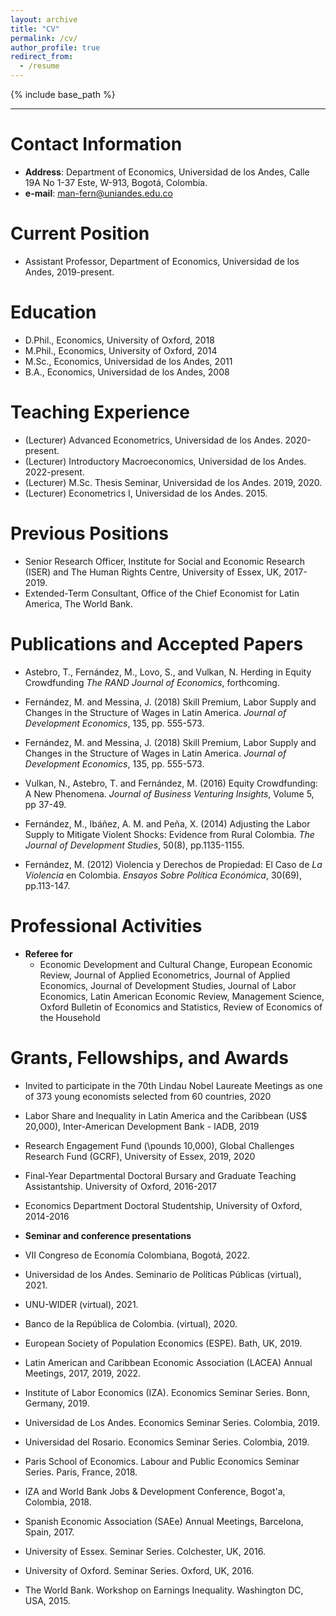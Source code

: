 ```yaml
---
layout: archive
title: "CV"
permalink: /cv/
author_profile: true
redirect_from:
  - /resume
---
```


{% include base_path %}

<hr>

Contact Information
======
* **Address**: Department of Economics, Universidad de los Andes, Calle 19A No 1-37 Este, W-913, Bogotá, Colombia.
* **e-mail**: <man-fern@uniandes.edu.co>

Current Position
======
* Assistant Professor, Department of Economics, Universidad de los Andes, 2019-present.

Education
======
* D.Phil., Economics, University of Oxford, 2018
* M.Phil., Economics, University of Oxford, 2014
* M.Sc.,   Economics, Universidad de los Andes, 2011
* B.A., Economics,  Universidad de los Andes, 2008 

Teaching Experience
======
* (Lecturer) Advanced Econometrics, Universidad de los Andes. 2020-present.
* (Lecturer) Introductory Macroeconomics, Universidad de los Andes. 2022-present.
* (Lecturer) M.Sc. Thesis Seminar, Universidad de los Andes. 2019, 2020. 
* (Lecturer) Econometrics I, Universidad de los Andes. 2015.

Previous Positions
======
* Senior Research Officer, Institute for Social and Economic Research (ISER) and The Human Rights Centre, University of Essex, UK, 2017-2019.
* Extended-Term Consultant, Office of the Chief Economist for Latin America, The World Bank.

Publications and Accepted Papers
======
* Astebro, T., Fernández, M., Lovo, S., and Vulkan, N. Herding in Equity Crowdfunding *The RAND Journal of Economics*, forthcoming.

* Fernández, M. and Messina, J. (2018) Skill Premium, Labor Supply and Changes in the Structure of Wages in Latin America. *Journal of Development Economics*, 135, pp. 555-573. 

* Fernández, M. and Messina, J. (2018) Skill Premium, Labor Supply and Changes in the Structure of Wages in Latin America. *Journal of Development Economics*, 135, pp. 555-573. 

* Vulkan, N., Astebro, T. and Fernández, M. (2016) Equity Crowdfunding: A New Phenomena. *Journal of Business Venturing Insights*,  Volume 5, pp 37-49.     

* Fernández, M., Ibáñez, A. M. and Peña, X. (2014) Adjusting the Labor Supply to Mitigate Violent Shocks: Evidence from Rural Colombia. *The Journal of Development Studies*, 50(8), pp.1135-1155.

* Fernández, M. (2012) Violencia y Derechos de Propiedad: El Caso de *La Violencia* en Colombia. *Ensayos Sobre Política Económica*, 30(69), pp.113-147. 

Professional Activities
======
* **Referee for**
  * Economic Development and Cultural Change, European Economic Review, Journal of Applied Econometrics, Journal of Applied Economics, Journal of Development Studies, Journal of Labor Economics, Latin American Economic Review, Management Science, Oxford Bulletin of Economics and Statistics, Review of Economics of the Household

Grants, Fellowships, and Awards
======
* Invited to participate in the 70th Lindau Nobel Laureate Meetings as one of 373 young economists selected from 60 countries, 2020
* Labor Share and lnequality in Latin America and the Caribbean (US\$ 20,000), Inter-American Development Bank - IADB, 2019
* Research Engagement Fund (\pounds 10,000), Global Challenges Research Fund (GCRF), University of Essex, 2019, 2020
* Final-Year Departmental Doctoral Bursary and Graduate Teaching Assistantship. University of Oxford, 2016-2017
* Economics Department Doctoral Studentship, University of Oxford, 2014-2016

* **Seminar and conference presentations**
* VII Congreso de Economía Colombiana, Bogotá, 2022.
* Universidad de los Andes. Seminario de Políticas Públicas (virtual), 2021.
* UNU-WIDER (virtual), 2021.
* Banco de la República de Colombia. (virtual), 2020.
* European Society of Population Economics (ESPE). Bath, UK, 2019.
* Latin American and Caribbean Economic Association (LACEA) Annual Meetings, 2017, 2019, 2022.
* Institute of Labor Economics (IZA). Economics Seminar Series. Bonn, Germany, 2019.
* Universidad de Los Andes. Economics Seminar Series. Colombia, 2019.
* Universidad del Rosario. Economics Seminar Series. Colombia, 2019.
* Paris School of Economics. Labour and Public Economics Seminar Series. Paris, France, 2018.
* IZA and World Bank Jobs \& Development Conference, Bogot\'a, Colombia, 2018.
* Spanish Economic Association (SAEe) Annual Meetings, Barcelona, Spain, 2017.
* University of Essex. Seminar Series. Colchester, UK, 2016.
* University of Oxford. Seminar Series. Oxford, UK, 2016.
* The World Bank. Workshop on Earnings Inequality. Washington DC, USA, 2015. 